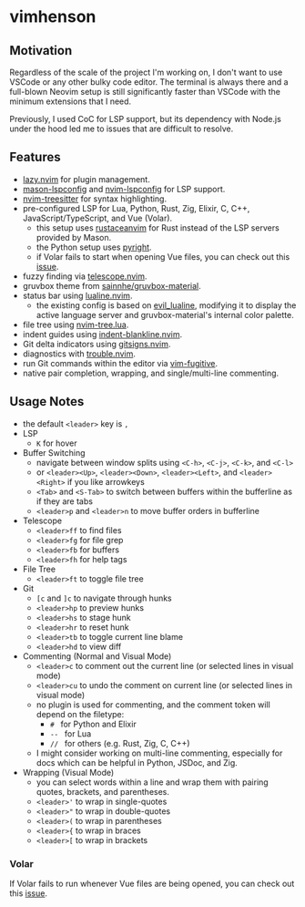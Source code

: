# vimhenson

## Motivation

Regardless of the scale of the project I'm working on, I don't want to use VSCode or any other bulky code editor. The terminal is always there and a full-blown Neovim setup is still significantly faster than VSCode with the minimum extensions that I need.

Previously, I used CoC for LSP support, but its dependency with Node.js under the hood led me to issues that are difficult to resolve.

## Features

* [lazy.nvim](https://github.com/folke/lazy.nvim) for plugin management.
* [mason-lspconfig](https://github.com/williamboman/mason-lspconfig.nvim) and [nvim-lspconfig](https://github.com/neovim/nvim-lspconfig) for LSP support.
* [nvim-treesitter](https://github.com/nvim-treesitter/nvim-treesitter) for syntax highlighting.
* pre-configured LSP for Lua, Python, Rust, Zig, Elixir, C, C++, JavaScript/TypeScript, and Vue (Volar).
    * this setup uses [rustaceanvim](https://github.com/mrcjkb/rustaceanvim) for Rust instead of the LSP servers provided by Mason.
    * the Python setup uses [pyright](https://github.com/neovim/nvim-lspconfig/blob/master/lua/lspconfig/server_configurations/pyright.lua).
    * if Volar fails to start when opening Vue files, you can check out this [issue](https://github.com/vuejs/language-tools/issues/4706).
* fuzzy finding via [telescope.nvim](https://github.com/nvim-telescope/telescope.nvim).
* gruvbox theme from [sainnhe/gruvbox-material](https://github.com/sainnhe/gruvbox-material).
* status bar using [lualine.nvim](https://github.com/nvim-lualine/lualine.nvim).
    * the existing config is based on [evil_lualine](https://github.com/nvim-lualine/lualine.nvim/blob/master/examples/evil_lualine.lua), modifying it to display the active language server and gruvbox-material's internal color palette.
* file tree using [nvim-tree.lua](https://github.com/nvim-tree/nvim-tree.lua).
* indent guides using [indent-blankline.nvim](https://github.com/lukas-reineke/indent-blankline.nvim).
* Git delta indicators using [gitsigns.nvim](https://github.com/neoclide/coc.nvim).
* diagnostics with [trouble.nvim](https://github.com/folke/trouble.nvim).
* run Git commands within the editor via [vim-fugitive](https://github.com/tpope/vim-fugitive).
* native pair completion, wrapping, and single/multi-line commenting.

## Usage Notes

* the default `<leader>` key is `,`
* LSP
    * `K` for hover
* Buffer Switching
    * navigate between window splits using `<C-h>`, `<C-j>`, `<C-k>`, and `<C-l>`
    * or `<leader><Up>`, `<leader><Down>`, `<leader><Left>`, and `<leader><Right>` if you like arrowkeys
    * `<Tab>` and `<S-Tab>` to switch between buffers within the bufferline as if they are tabs
    * `<leader>p` and `<leader>n` to move buffer orders in bufferline
* Telescope
    * `<leader>ff` to find files
    * `<leader>fg` for file grep
    * `<leader>fb` for buffers
    * `<leader>fh` for help tags
* File Tree
    * `<leader>ft` to toggle file tree
* Git
    * `[c` and `]c` to navigate through hunks
    * `<leader>hp` to preview hunks
    * `<leader>hs` to stage hunk
    * `<leader>hr` to reset hunk
    * `<leader>tb` to toggle current line blame
    * `<leader>hd` to view diff
* Commenting (Normal and Visual Mode)
    * `<leader>c` to comment out the current line (or selected lines in visual mode)
    * `<leader>cu` to undo the comment on current line (or selected lines in visual mode)
    * no plugin is used for commenting, and the comment token will depend on the filetype:
        * `# ` for Python and Elixir
        * `-- ` for Lua
        * `// ` for others (e.g. Rust, Zig, C, C++)
    * I might consider working on multi-line commenting, especially for docs which can be helpful in Python, JSDoc, and Zig.
* Wrapping (Visual Mode)
    * you can select words within a line and wrap them with pairing quotes, brackets, and parentheses.
    * `<leader>'` to wrap in single-quotes
    * `<leader>"` to wrap in double-quotes
    * `<leader>(` to wrap in parentheses
    * `<leader>{` to wrap in braces
    * `<leader>[` to wrap in brackets

### Volar

If Volar fails to run whenever Vue files are being opened, you can check out this [issue](https://github.com/vuejs/language-tools/issues/4706).
